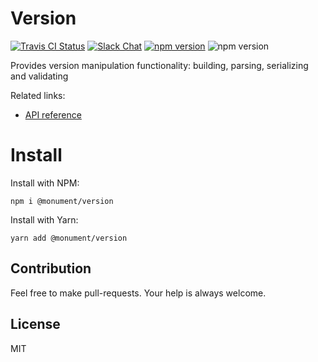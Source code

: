 # Version

[![Travis CI Status](https://img.shields.io/travis/monumentjs/core/master.svg?logo=travis)](https://travis-ci.org/monumentjs/core)
[![Slack Chat](https://img.shields.io/badge/slack-chat-brightgreen.svg?logo=slack)](https://join.slack.com/t/monumentjs/shared_invite/enQtNDY1ODA1MTExMzQ4LTI0MjllODEwOTk5MjM0NGIwY2YwNzVjNDU3YjEwYzYwYTNjMmI0NjFkNmNjMDFlMjA1NzgzODk0NjcxZTc4NjM)
[![npm version](https://badge.fury.io/js/%40monument%2Fversion.svg)](https://badge.fury.io/js/%40monument%2Fversion)
![npm version](https://david-dm.org/monument/version.svg)

Provides version manipulation functionality: building, parsing, serializing and validating

Related links:

- [API reference](https://monumentjs.github.io/package/version)

# Install

Install with NPM:

```
npm i @monument/version
```

Install with Yarn:

```
yarn add @monument/version
```

## Contribution

Feel free to make pull-requests.
Your help is always welcome.


## License

MIT

